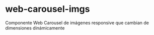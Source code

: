 # web-carousel-imgs
Componente Web Carousel de imágenes responsive que cambian de dimensiones dinámicamente
